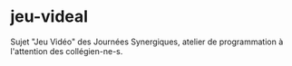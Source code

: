 # jeu-videal
Sujet "Jeu Vidéo" des Journées Synergiques, atelier de programmation à l'attention des collégien-ne-s.
